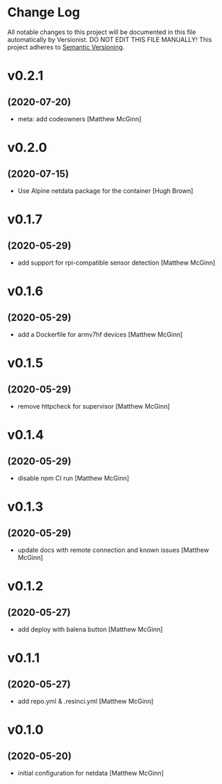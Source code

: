 # Change Log

All notable changes to this project will be documented in this file
automatically by Versionist. DO NOT EDIT THIS FILE MANUALLY!
This project adheres to [Semantic Versioning](http://semver.org/).

# v0.2.1
## (2020-07-20)

* meta: add codeowners [Matthew McGinn]

# v0.2.0
## (2020-07-15)

* Use Alpine netdata package for the container [Hugh Brown]

# v0.1.7
## (2020-05-29)

* add support for rpi-compatible sensor detection [Matthew McGinn]

# v0.1.6
## (2020-05-29)

* add a Dockerfile for armv7hf devices [Matthew McGinn]

# v0.1.5
## (2020-05-29)

* remove httpcheck for supervisor [Matthew McGinn]

# v0.1.4
## (2020-05-29)

* disable npm CI run [Matthew McGinn]

# v0.1.3
## (2020-05-29)

* update docs with remote connection and known issues [Matthew McGinn]

# v0.1.2
## (2020-05-27)

* add deploy with balena button [Matthew McGinn]

# v0.1.1
## (2020-05-27)

* add repo.yml & .resinci.yml [Matthew McGinn]

# v0.1.0
## (2020-05-20)

* initial configuration for netdata [Matthew McGinn]
